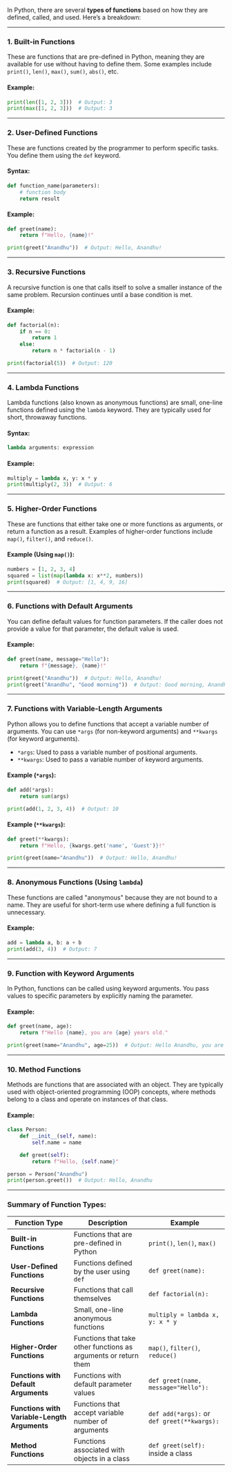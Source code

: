 In Python, there are several **types of functions** based on how they are defined, called, and used. Here’s a breakdown:

---

### **1. Built-in Functions**
These are functions that are pre-defined in Python, meaning they are available for use without having to define them. Some examples include `print()`, `len()`, `max()`, `sum()`, `abs()`, etc.

#### Example:
```python
print(len([1, 2, 3]))  # Output: 3
print(max([1, 2, 3]))  # Output: 3
```

---

### **2. User-Defined Functions**
These are functions created by the programmer to perform specific tasks. You define them using the `def` keyword.

#### Syntax:
```python
def function_name(parameters):
    # function body
    return result
```

#### Example:
```python
def greet(name):
    return f"Hello, {name}!"

print(greet("Anandhu"))  # Output: Hello, Anandhu!
```

---

### **3. Recursive Functions**
A recursive function is one that calls itself to solve a smaller instance of the same problem. Recursion continues until a base condition is met.

#### Example:
```python
def factorial(n):
    if n == 0:
        return 1
    else:
        return n * factorial(n - 1)

print(factorial(5))  # Output: 120
```

---

### **4. Lambda Functions**
Lambda functions (also known as anonymous functions) are small, one-line functions defined using the `lambda` keyword. They are typically used for short, throwaway functions.

#### Syntax:
```python
lambda arguments: expression
```

#### Example:
```python
multiply = lambda x, y: x * y
print(multiply(2, 3))  # Output: 6
```

---

### **5. Higher-Order Functions**
These are functions that either take one or more functions as arguments, or return a function as a result. Examples of higher-order functions include `map()`, `filter()`, and `reduce()`.

#### Example (Using `map()`):
```python
numbers = [1, 2, 3, 4]
squared = list(map(lambda x: x**2, numbers))
print(squared)  # Output: [1, 4, 9, 16]
```

---

### **6. Functions with Default Arguments**
You can define default values for function parameters. If the caller does not provide a value for that parameter, the default value is used.

#### Example:
```python
def greet(name, message="Hello"):
    return f"{message}, {name}!"

print(greet("Anandhu"))  # Output: Hello, Anandhu!
print(greet("Anandhu", "Good morning"))  # Output: Good morning, Anandhu!
```

---

### **7. Functions with Variable-Length Arguments**
Python allows you to define functions that accept a variable number of arguments. You can use `*args` (for non-keyword arguments) and `**kwargs` (for keyword arguments).

- `*args`: Used to pass a variable number of positional arguments.
- `**kwargs`: Used to pass a variable number of keyword arguments.

#### Example (`*args`):
```python
def add(*args):
    return sum(args)

print(add(1, 2, 3, 4))  # Output: 10
```

#### Example (`**kwargs`):
```python
def greet(**kwargs):
    return f"Hello, {kwargs.get('name', 'Guest')}!"

print(greet(name="Anandhu"))  # Output: Hello, Anandhu!
```

---

### **8. Anonymous Functions (Using `lambda`)**
These functions are called "anonymous" because they are not bound to a name. They are useful for short-term use where defining a full function is unnecessary.

#### Example:
```python
add = lambda a, b: a + b
print(add(3, 4))  # Output: 7
```

---

### **9. Function with Keyword Arguments**
In Python, functions can be called using keyword arguments. You pass values to specific parameters by explicitly naming the parameter.

#### Example:
```python
def greet(name, age):
    return f"Hello {name}, you are {age} years old."

print(greet(name="Anandhu", age=25))  # Output: Hello Anandhu, you are 25 years old.
```

---

### **10. Method Functions**
Methods are functions that are associated with an object. They are typically used with object-oriented programming (OOP) concepts, where methods belong to a class and operate on instances of that class.

#### Example:
```python
class Person:
    def __init__(self, name):
        self.name = name

    def greet(self):
        return f"Hello, {self.name}"

person = Person("Anandhu")
print(person.greet())  # Output: Hello, Anandhu
```

---

### **Summary of Function Types**:

| **Function Type**                  | **Description**                                                | **Example**                                                   |
|------------------------------------|----------------------------------------------------------------|---------------------------------------------------------------|
| **Built-in Functions**             | Functions that are pre-defined in Python                      | `print()`, `len()`, `max()`                                   |
| **User-Defined Functions**         | Functions defined by the user using `def`                     | `def greet(name):`                                            |
| **Recursive Functions**            | Functions that call themselves                               | `def factorial(n):`                                           |
| **Lambda Functions**               | Small, one-line anonymous functions                            | `multiply = lambda x, y: x * y`                               |
| **Higher-Order Functions**         | Functions that take other functions as arguments or return them| `map()`, `filter()`, `reduce()`                               |
| **Functions with Default Arguments**| Functions with default parameter values                       | `def greet(name, message="Hello"):`                           |
| **Functions with Variable-Length Arguments**| Functions that accept variable number of arguments       | `def add(*args):` or `def greet(**kwargs):`                   |
| **Method Functions**               | Functions associated with objects in a class                  | `def greet(self):` inside a class                              |
